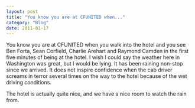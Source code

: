 ```yaml
---
layout: post
title: "You know you are at CFUNITED when..."
category: "Blog"
date: 2011-01-17
---
```



You know you are at CFUNITED when you walk into the hotel and you see Ben Forta, Sean Corfield, Charlie Arehart and Raymond Camden in the first five minutes of being at the hotel. I wish I could say the weather here in Washington was great, but I would be lying. It has been raining non-stop since we arrived. It does not inspire confidence when the cab driver screams in terror several times on the way to the hotel because of the wet driving conditions.

The hotel is actually quite nice, and we have a nice room to watch the rain from.